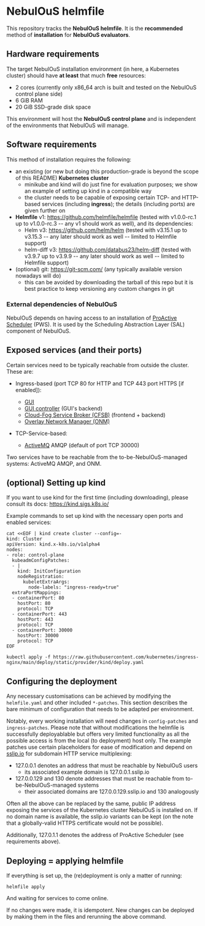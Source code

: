 # NebulOuS helmfile

This repository tracks the **NebulOuS helmfile**. It is the **recommended** method of **installation** for **NebulOuS evaluators**.

## Hardware requirements

The target NebulOuS installation environment (in here, a Kubernetes cluster) should have **at least** that much **free** resources:

* 2 cores (currently only x86_64 arch is built and tested on the NebulOuS control plane side)
* 6 GiB RAM
* 20 GiB SSD-grade disk space

This environment will host the **NebulOuS control plane** and is independent of the environments that NebulOuS will manage.

## Software requirements

This method of installation requires the following:

- an existing (or new but doing this production-grade is beyond the scope of this README) **Kubernetes cluster**
  - minikube and kind will do just fine for evaluation purposes; we show an example of setting up kind in a compatible way
  - the cluster needs to be capable of exposing certain TCP- and HTTP-based services  (including **ingress**); the details (including ports) are given further on
- **Helmfile** v1: https://github.com/helmfile/helmfile (tested with v1.0.0-rc.1 up to v1.0.0-rc.3 -- any v1 should work as well), and its dependencies:
  - Helm v3: https://github.com/helm/helm (tested with v3.15.1 up to v3.15.3 -- any later should work as well -- limited to Helmfile support)
  - helm-diff v3: https://github.com/databus23/helm-diff (tested with v3.9.7 up to v3.9.9 -- any later should work as well -- limited to Helmfile support)
- (optional) git: https://git-scm.com/ (any typically available version nowadays will do)
  - this can be avoided by downloading the tarball of this repo but it is best practice to keep versioning any custom changes in git

### External dependencies of NebulOuS

NebulOuS depends on having access to an installation of [ProActive Scheduler](https://github.com/ow2-proactive/scheduling) (PWS). It is used by the Scheduling Abstraction Layer (SAL) component of NebulOuS.

## Exposed services (and their ports)

Certain services need to be typically reachable from outside the cluster. These are:

- Ingress-based (port TCP 80 for HTTP and TCP 443 port HTTPS [if enabled]):
  - [GUI](https://github.com/eu-nebulous/gui)
  - [GUI controller](https://github.com/eu-nebulous/gui-controller) (GUI's backend)
  - [Cloud-Fog Service Broker (CFSB)](https://github.com/eu-nebulous/cloud-fog-service-broker) (frontend + backend)
  - [Overlay Network Manager (ONM)](https://github.com/eu-nebulous/overlay-network-manager)

- TCP-Service-based:
  - [ActiveMQ](https://github.com/eu-nebulous/activemq) AMQP (default of port TCP 30000)

Two services have to be reachable from the to-be-NebulOuS-managed systems: ActiveMQ AMQP, and ONM.

## (optional) Setting up kind

If you want to use kind for the first time (including downloading), please consult its docs: https://kind.sigs.k8s.io/

Example commands to set up kind with the necessary open ports and enabled services:

```
cat <<EOF | kind create cluster --config=-
kind: Cluster
apiVersion: kind.x-k8s.io/v1alpha4
nodes:
- role: control-plane
  kubeadmConfigPatches:
  - |
    kind: InitConfiguration
    nodeRegistration:
      kubeletExtraArgs:
        node-labels: "ingress-ready=true"
  extraPortMappings:
  - containerPort: 80
    hostPort: 80
    protocol: TCP
  - containerPort: 443
    hostPort: 443
    protocol: TCP
  - containerPort: 30000
    hostPort: 30000
    protocol: TCP
EOF

kubectl apply -f https://raw.githubusercontent.com/kubernetes/ingress-nginx/main/deploy/static/provider/kind/deploy.yaml
```

## Configuring the deployment

Any necessary customisations can be achieved by modifying the `helmfile.yaml` and other included `*-patches`. This section describes the bare minimum of configuration that needs to be adapted per environment.

Notably, every working installation will need changes in `config-patches` and `ingress-patches`. Please note that without modifications the helmfile is successfully deployablable but offers very limited functionality as all the possible access is from the local (to deployment) host only. The example patches use certain placeholders for ease of modification and depend on [sslip.io](https://sslip.io/) for subdomain HTTP service multiplexing:

* 127.0.0.1 denotes an address that must be reachable by NebulOuS users
  * its associated example domain is 127.0.0.1.sslip.io
* 127.0.0.129 and 130 denote addresses that must be reachable from to-be-NebulOuS-managed systems
  * their associated domains are 127.0.0.129.sslip.io and 130 analogously

Often all the above can be replaced by the same, public IP address exposing the services of the Kubernetes cluster NebulOuS is installed on. If no domain name is available, the sslip.io variants can be kept (on the note that a globally-valid HTTPS certificate would not be possible).

Additionally, 127.0.1.1 denotes the address of ProActive Scheduler (see requirements above).

## Deploying = applying helmfile

If everything is set up, the (re)deployment is only a matter of running:

```
helmfile apply
```

And waiting for services to come online.

If no changes were made, it is idempotent. New changes can be deployed by making them in the files and rerunning the above command.

